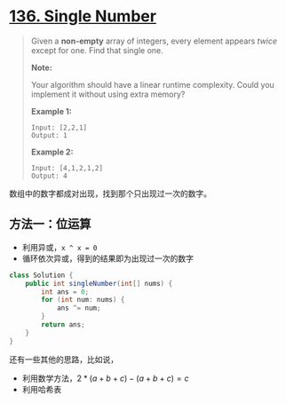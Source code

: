 # [136. Single Number][1]

> Given a **non-empty** array of integers, every element appears *twice* except for one. Find that single one.
>
> **Note:**
>
> Your algorithm should have a linear runtime complexity. Could you implement it without using extra memory?
>
> **Example 1:**
>
> ```
> Input: [2,2,1]
> Output: 1
> ```
>
> **Example 2:**
>
> ```
> Input: [4,1,2,1,2]
> Output: 4
> ```



数组中的数字都成对出现，找到那个只出现过一次的数字。



## 方法一：位运算

* 利用异或，`x ^ x = 0`
* 循环依次异或，得到的结果即为出现过一次的数字

```java
class Solution {
    public int singleNumber(int[] nums) {
        int ans = 0;
        for (int num: nums) {
            ans ^= num;
        }
        return ans;
    }
}
```



还有一些其他的思路，比如说，

* 利用数学方法，$2*(a + b + c) - (a + b + c) = c$
* 利用哈希表











[1]:https://leetcode.com/problems/single-number/